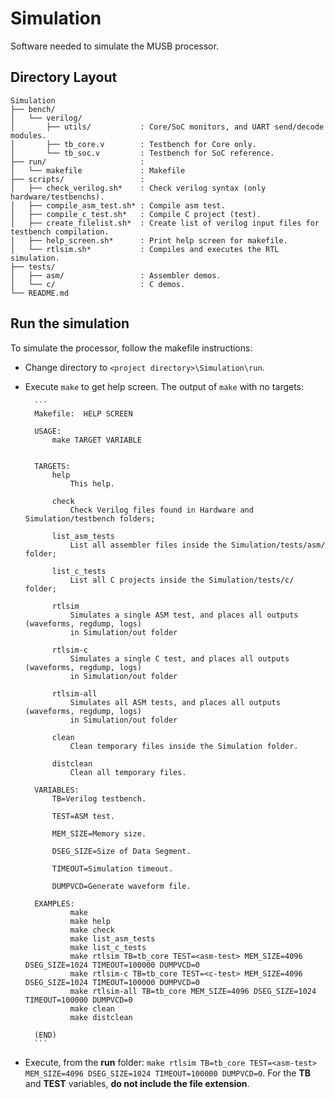 # Simulation

Software needed to simulate the MUSB processor.

## Directory Layout

```
Simulation
├── bench/
│   └── verilog/
│       ├── utils/           : Core/SoC monitors, and UART send/decode modules.
│       ├── tb_core.v        : Testbench for Core only.
│       └── tb_soc.v         : Testbench for SoC reference.
├── run/                     :
│   └── makefile             : Makefile
├── scripts/                 :
│   ├── check_verilog.sh*    : Check verilog syntax (only hardware/testbenchs).
│   ├── compile_asm_test.sh* : Compile asm test.
│   ├── compile_c_test.sh*   : Compile C project (test).
│   ├── create_filelist.sh*  : Create list of verilog input files for testbench compilation.
│   ├── help_screen.sh*      : Print help screen for makefile.
│   └── rtlsim.sh*           : Compiles and executes the RTL simulation.
├── tests/
│   ├── asm/                 : Assembler demos.
│   └── c/                   : C demos.
└── README.md
```

## Run the simulation

To simulate the processor, follow the makefile instructions:

- Change directory to ```<project directory>\Simulation\run```.
- Execute ```make``` to get help screen. The output of ```make``` with no targets:

        ```
        Makefile:  HELP SCREEN

        USAGE:
            make TARGET VARIABLE


        TARGETS:
            help
                This help.

            check
                Check Verilog files found in Hardware and Simulation/testbench folders;

            list_asm_tests
                List all assembler files inside the Simulation/tests/asm/ folder;

            list_c_tests
                List all C projects inside the Simulation/tests/c/ folder;

            rtlsim
                Simulates a single ASM test, and places all outputs (waveforms, regdump, logs)
                in Simulation/out folder

            rtlsim-c
                Simulates a single C test, and places all outputs (waveforms, regdump, logs)
                in Simulation/out folder

            rtlsim-all
                Simulates all ASM tests, and places all outputs (waveforms, regdump, logs)
                in Simulation/out folder

            clean
                Clean temporary files inside the Simulation folder.

            distclean
                Clean all temporary files.

        VARIABLES:
            TB=Verilog testbench.

            TEST=ASM test.

            MEM_SIZE=Memory size.

            DSEG_SIZE=Size of Data Segment.

            TIMEOUT=Simulation timeout.

            DUMPVCD=Generate waveform file.

        EXAMPLES:
                make
                make help
                make check
                make list_asm_tests
                make list_c_tests
                make rtlsim TB=tb_core TEST=<asm-test> MEM_SIZE=4096 DSEG_SIZE=1024 TIMEOUT=100000 DUMPVCD=0
                make rtlsim-c TB=tb_core TEST=<c-test> MEM_SIZE=4096 DSEG_SIZE=1024 TIMEOUT=100000 DUMPVCD=0
                make rtlsim-all TB=tb_core MEM_SIZE=4096 DSEG_SIZE=1024 TIMEOUT=100000 DUMPVCD=0
                make clean
                make distclean

        (END)
        ```

- Execute, from the __run__ folder: ```make rtlsim TB=tb_core TEST=<asm-test> MEM_SIZE=4096 DSEG_SIZE=1024 TIMEOUT=100000 DUMPVCD=0```.
  For the __TB__ and __TEST__ variables, __do not include the file extension__.
